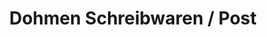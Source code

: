 ---
title: "Dohmen Schreibwaren / Post"
url: /frechen/dohmen-schreibwaren-post/
shop: Schreibwaren
---